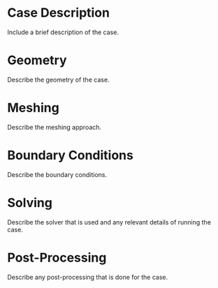 # Case Description

Include a brief description of the case.

# Geometry

Describe the geometry of the case.

# Meshing

Describe the meshing approach.

# Boundary Conditions

Describe the boundary conditions.

# Solving

Describe the solver that is used and any relevant details of running the case.

# Post-Processing

Describe any post-processing that is done for the case.

